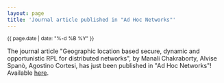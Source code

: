 ```yaml
---
layout: page
title: 'Journal article published in "Ad Hoc Networks"'
---
```


<small>{{ page.date | date: "%-d %B %Y" }}</small>

The journal article "Geographic location based secure, dynamic and opportunistic RPL for distributed networks", by Manali Chakraborty, Alvise Spanò, Agostino Cortesi, has just been published in "Ad Hoc Networks"! Available [here](https://doi.org/10.1016/j.adhoc.2021.102689).

